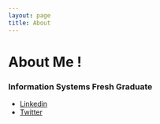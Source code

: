 ```yaml
---
layout: page
title: About
---
```

# About Me !

### Information Systems Fresh Graduate 
* [Linkedin](www.linkedin.com/in/ghaidaalsenani)
* [Twitter](https://twitter.com/GhaidaAlsenani)












